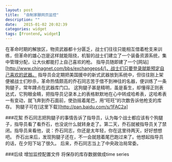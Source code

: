 ```yaml
---
layout: post
title:  "自制家酿网页监控"
description: ""
date:   2015-01-02 20:02:39
categories: widget
tags: [Frontend, widget]
---
```


在革命时期的解放区，物资武器都十分匮乏，战士们往往只能相互借着枪支来训练，但革命的雄心岂是这样就能阻挠，机智的战士们建立了一个装备资源系统，集中管理分配，让大伙都能打上自己喜欢的枪。
指导员随即建了一个[网站][http://www.chinagnet.com/bbs/exchangeps4/]，战士们只要登录就能预定自己喜欢的武器。
指导员会定期把美国援中的新式武器放到系统中，但往往刚上架便被战士们秒杀，革命热情颇高的乔石同志苦于借不到神往的名器，便训练了一条狗腿子，常年蹲点在武器库门口。
这狗腿子甚是精明，虽是畜生，却懂得正则表达式，它狗眼金睛，把指导员记录本上的表格默默地在心中转成哈希表，这哈希表一有变动，就飞奔到乔石面前，使劲摇着尾巴，用“旺旺”的次数告诉他枪支的库存。
狗腿子可在[这里下载][http://pan.baidu.com/s/1FAC2a]

###花絮
乔石同志把狗腿子的事情告诉了指导员，认为每个战士都应该有个狗腿子，指导员看了看乔石，也没说什么就转身走了。第二天，乔石就被指导员关了禁闭。指导员来看他，说：乔石同志，你还是太年轻，你在这里待两天，好好想想吧。
乔石出来后，发现狗腿子还在，不一会就翘着尾巴跑过来了。他想起指导员的话，在夕阳下站了很久。
后来，乔石同志当上了中央政治局常委。

###后续
增加监控配置文件
将保存的库存数据做成time series